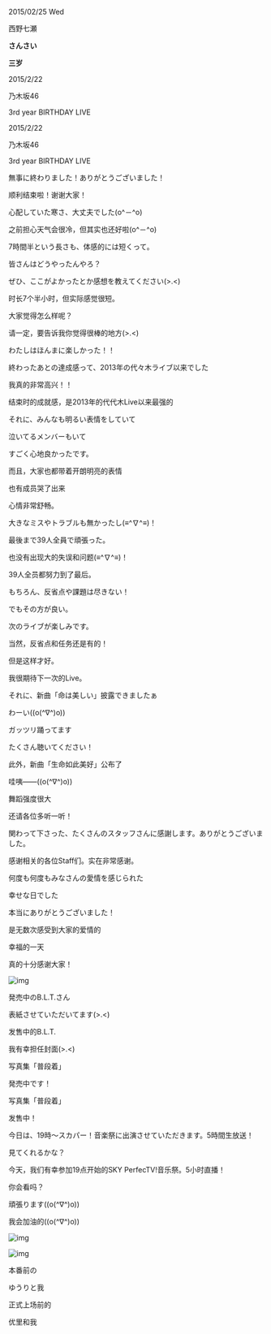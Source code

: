 2015/02/25 Wed

西野七瀬

**さんさい**

**三岁**

 

2015/2/22

乃木坂46

3rd year BIRTHDAY LIVE

2015/2/22

乃木坂46

3rd year BIRTHDAY LIVE



 

無事に終わりました！ありがとうございました！

顺利结束啦！谢谢大家！

 

心配していた寒さ、大丈夫でした(o^－^o)

之前担心天气会很冷，但其实也还好啦(o^－^o)

 

7時間半という長さも、体感的には短くって。

皆さんはどうやったんやろ？

ぜひ、ここがよかったとか感想を教えてください(>.<)

时长7个半小时，但实际感觉很短。

大家觉得怎么样呢？

请一定，要告诉我你觉得很棒的地方(>.<)

 

わたしはほんまに楽しかった！！

終わったあとの達成感って、2013年の代々木ライブ以来でした

我真的非常高兴！！

结束时的成就感，是2013年的代代木Live以来最强的

 

それに、みんなも明るい表情をしていて

泣いてるメンバーもいて

すごく心地良かったです。

而且，大家也都带着开朗明亮的表情

也有成员哭了出来

心情非常舒畅。

 

大きなミスやトラブルも無かったし(≡^∇^≡)！

最後まで39人全員で頑張った。

也没有出现大的失误和问题(≡^∇^≡)！

39人全员都努力到了最后。

 

もちろん、反省点や課題は尽きない！

でもその方が良い。

次のライブが楽しみです。

当然，反省点和任务还是有的！

但是这样才好。

我很期待下一次的Live。

 

それに、新曲「命は美しい」披露できましたぁ

わーい((o(^∇^)o))

ガッツリ踊ってます

たくさん聴いてください！

此外，新曲「生命如此美好」公布了

哇咦——((o(^∇^)o))

舞蹈强度很大

还请各位多听一听！



 

関わって下さった、たくさんのスタッフさんに感謝します。ありがとうございました。

感谢相关的各位Staff们。实在非常感谢。

 

何度も何度もみなさんの愛情を感じられた

幸せな日でした

本当にありがとうございました！

是无数次感受到大家的爱情的

幸福的一天

真的十分感谢大家！

 

![img](https://janelin612.github.io/n46-crawler/nanase.nishino/img/nanase.nishino/img/2015/02/25/5467120/0000.jpeg)

 

 

発売中のB.L.T.さん

表紙させていただいてます(>.<)

发售中的B.L.T.

我有幸担任封面(>.<)

 

写真集「普段着」

発売中です！

写真集「普段着」

发售中！

 

 

今日は、19時～スカパー！音楽祭に出演させていただきます。5時間生放送！

見てくれるかな？

今天，我们有幸参加19点开始的SKY PerfecTV!音乐祭。5小时直播！

你会看吗？

 

頑張ります((o(^∇^)o))

我会加油的((o(^∇^)o))

 

![img](https://janelin612.github.io/n46-crawler/nanase.nishino/img/nanase.nishino/img/2015/02/25/5467120/0001.jpeg)

 

![img](https://janelin612.github.io/n46-crawler/nanase.nishino/img/nanase.nishino/img/2015/02/25/5467120/0002.jpeg)

本番前の

ゆうりと我

正式上场前的

优里和我

 